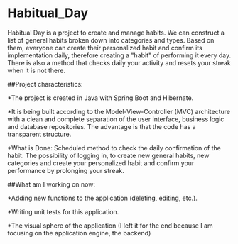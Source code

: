 # Habitual_Day
Habitual Day is a project to create and manage habits. We can construct a list of general habits broken down into categories and types. Based on them, everyone can create their personalized habit and confirm its implementation daily, therefore creating a "habit" of performing it every day. There is also a method that checks daily your activity and resets your streak when it is not there.

##Project characteristics:

*The project is created in Java with Spring Boot and Hibernate.

*It is being built according to the Model-View-Controller (MVC) architecture with a clean and complete separation of the user interface, business logic and database repositories. The advantage is that the code has a transparent structure.

*What is Done: Scheduled method to check the daily confirmation of the habit.
The possibility of logging in, to create new general habits, new categories and create your personalized habit and confirm your performance by prolonging your streak.

##What am I working on now:

*Adding new functions to the application (deleting, editing, etc.).

*Writing unit tests for this application.

*The visual sphere of the application (I left it for the end because I am focusing on the application engine, the backend)
